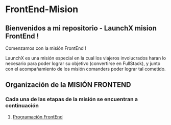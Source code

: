 # FrontEnd-Mision

## Bienvenidos a mi repositorio - LaunchX mision FrontEnd !

Comenzamos con la misión FrontEnd !

LaunchX es una misión especial en la cual los viajeros involucrados haran lo necesario para poder lograr su objetivo (convertirse en FullStack), y junto con el acompañamiento de los misión comanders poder lograr tal cometido.

## Organización de la MISIÓN FRONTEND 

### Cada una de las etapas de la misión se encuentran a continuación
1. [Programación FrontEnd](https://github.com/CesarEntzana/FrontEnd-Mision/tree/main/01%20-%20INTRO)
